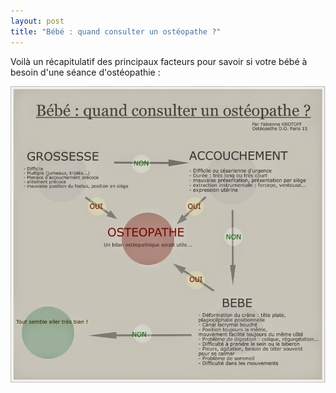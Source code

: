 ```yaml
---
layout: post
title: "Bébé : quand consulter un ostéopathe ?"
---
```


Voilà un récapitulatif des principaux facteurs pour savoir si votre bébé à besoin d'une séance d'ostéopathie :

![Schéma consultation bébé](/assets/2014-08-21/Consultation-bebe.jpg)
